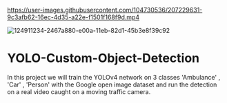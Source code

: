 

https://user-images.githubusercontent.com/104730536/207229631-9c3afb62-16ec-4d35-a22e-f1501f168f9d.mp4

![124911234-2467a880-e00a-11eb-82d1-45b3e8f39c92](https://user-images.githubusercontent.com/104730536/207229815-98d18320-231a-464c-b2e8-54def45a12e9.png)
# YOLO-Custom-Object-Detection
In this project we will train the YOLOv4 network on 3 classes 'Ambulance' , 'Car' , 'Person' with the Google open image dataset  and run the detection on a real video caught on a moving traffic camera.




